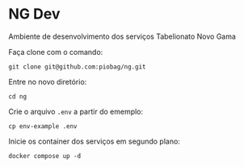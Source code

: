 # NG Dev
Ambiente de desenvolvimento dos serviços Tabelionato Novo Gama

Faça clone com o comando:

`git clone git@github.com:piobag/ng.git`

Entre no novo diretório:

`cd ng`

Crie o arquivo `.env` a partir do ememplo:

`cp env-example .env`

Inicie os container dos serviços em segundo plano:

`docker compose up -d`
